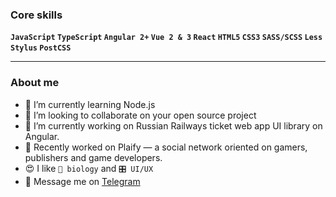 ### Core skills

**`JavaScript`
`TypeScript`
`Angular 2+`
`Vue 2 & 3`
`React`
`HTML5`
`CSS3`
`SASS/SCSS`
`Less`
`Stylus`
`PostCSS`**

---

### About me
- 🌱 I’m currently learning Node.js
- 👯 I’m looking to collaborate on your open source project
- 💼 I’m currently working on Russian Railways ticket web app UI library on Angular.
- 💼 Recently worked on Plaify — a social network oriented on gamers, publishers and game developers.
- 😍 I like `🧬 biology` and `🎛 UI/UX`
- 💬 Message me on <a href="t.me/@ConstantinePlaify" about="_blank">Telegram</a>



